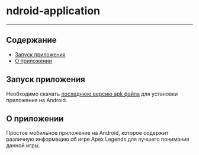 # ndroid-application
--------------------------------------------------

## Содержание

- [Запуск приложения](#запуск-приложения)
- [О приложении](#о-приложении)

## Запуск приложения

Необходимо скачать [последнюю версию apk файла](https://github.com/klOmzy/android-application/releases/tag/release) для установки приложения на Android.

## О приложении

Простое мобильное приложение на Android, которое содержит различную информацию об игре Apex Legends для лучшего понимания данной игры.

